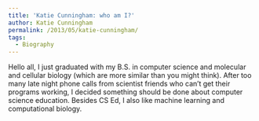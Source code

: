 ```yaml
---
title: 'Katie Cunningham: who am I?'
author: Katie Cunningham
permalink: /2013/05/katie-cunningham/
tags:
  - Biography
---
```

Hello all, I just graduated with my B.S. in computer science and molecular and cellular biology (which are more similar than you might think). After too many late night phone calls from scientist friends who can&#8217;t get their programs working, I decided something should be done about computer science education. Besides CS Ed, I also like machine learning and computational biology.
